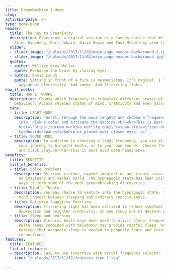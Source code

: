 ```yaml
---
title: DreamMachine | Home
slug: ''
activeLanguage: en
type: home-page
header:
  title: The Key to Creativity
  description: Experience a digital version of a famous device that William Burroughs,
    Allen Ginsberg, Kurt Cobain, David Bowie and Paul McCartney used to enhance creativity.
  slider:
  - slider_image: "/uploads/2017/11/02/main-page-header-background-2.jpg"
  - slider_image: "/uploads/2017/11/02/main-page-header-background.jpg"
  quotes:
  - author: William Grey Walter
    quote: Recharge the brain by closing eyes.
  - author: David Lynch
    quote: Sitting in front of a fire is mesmerizing. It’s magical. I feel the same
      way about electricity. And smoke. And flickering lights.
how_it_works:
  title: HOW IT WORKS
  description: Choose which frequency to stimulate different states of your brains
    behaviour. Access relaxed states of mind, creativity and even hallucinatory states
  tabs:
  - title: LIGHT MODE
    description: "Scroll through the wave lenghts and choose a frequency wave to tap
      into. Pick a color and activate the machine.<br><br>This is best used with&nbsp;<a
      href=\"https://dream-machine.netlify.com/\"><span style=\"text-decoration: underline;\">Google
      Cardboard</span></a>&nbsp;or placed over closed eyes. \L"
  - title: SOUND MODE
    description: In addition to choosing a light frequency, you are also able to set
      your journey to binaural beats, or to your own sounds. Choose the sound frequency
      and click play.<br><br>This is best used with headphones.
benefits:
  title: BENEFITS
  list_of_benefits:
  - title: Solve Problems
    description: Retrieve visions, expand imagination and create associations between
      an imaginary and verbal world. The hypnagogic state has been utilized in different
      ways to form some of the most groundbreaking discoveries.
  - title: Mind’s Theater
    description: You may choose to venture into the hypnagogic state; the place the
      mind travels between sleeping and ordinary consciousness.
  - title: Optimize Cognitive Function
    description: Flickering light has been utilized to reduce symptoms of ADHD, reduce
      depression and heighten creativity. In one study out of Western Washington University.
  - title: Sleep and Learning
    description: Binaural beats have been used to elicit sleep. Frequencies in the
      Delta range combined with melatonin may provide restful sleep. Researchers have
      noticed that adequate sleep is needed to properly learn and create positive
      connections.
features:
  title: FEATURES
  list_of_features:
  - description: Easy to use interface with scroll frequency selector
    icon: "/uploads/2017/11/02/features-icon-1.svg"

---
```

